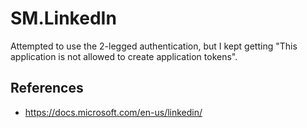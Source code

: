 ﻿# SM.LinkedIn

Attempted to use the 2-legged authentication, but I kept getting "This application is not allowed to create application tokens".

## References

* https://docs.microsoft.com/en-us/linkedin/